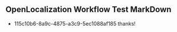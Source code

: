 ## OpenLocalization Workflow Test MarkDown
* 115c10b6-8a9c-4875-a3c9-5ec1088af185 
thanks!<!--HONumber=Mar16_HO4-->
